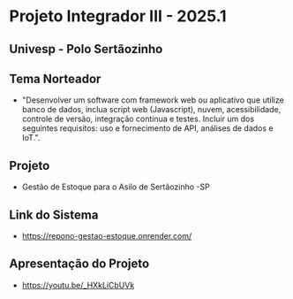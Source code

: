 # Projeto Integrador III - 2025.1
## Univesp - Polo Sertãozinho

## Tema Norteador
- "Desenvolver um software com framework web ou aplicativo que utilize banco de dados, inclua script web (Javascript), nuvem, acessibilidade, controle de versão, integração contínua e testes. Incluir um dos seguintes requisitos: uso e fornecimento de API, análises de dados e IoT.".

## Projeto

- Gestão de Estoque para o Asilo de Sertãozinho -SP

## Link do Sistema
- https://repono-gestao-estoque.onrender.com/

## Apresentação do Projeto
- https://youtu.be/_HXkLiCbUVk

